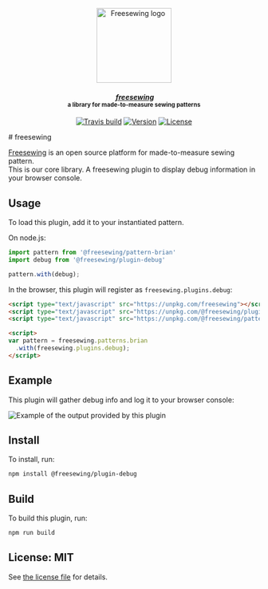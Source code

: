 <p align="center">
  <a title="Go to freesewing.org" href="https://freesewing.org/"><img src="https://freesewing.org/img/logo/black.svg" align="center" width="150px" alt="Freesewing logo"/></a>
</p>
<h4 align="center"><em>&nbsp;<a title="Go to freesewing.org" href="https://freesewing.org/">freesewing</a></em>
<br><sup>a library for made-to-measure sewing patterns</sup>
</h4>
<p align="center">
  <a href="https://travis-ci.org/freesewing/freesewing"><img src="https://travis-ci.org/freesewing/freesewing.svg?branch=master" alt="Travis build"></a>
  <a href="https://www.npmjs.com/package/freesewing"><img src="https://badgen.net/npm/v/freesewing" alt="Version"></a>
  <a href="https://www.npmjs.com/package/freesewing"><img src="https://badgen.net/npm/license/freesewing" alt="License"></a>
</p>
# freesewing

[Freesewing](https://freesewing.org/) is an open source platform for made-to-measure sewing pattern.  
This is our core library.
A freesewing plugin to display debug information in your browser console.

## Usage

To load this plugin, add it to your instantiated pattern.

On node.js:

```js
import pattern from '@freesewing/pattern-brian'
import debug from '@freesewing/plugin-debug'

pattern.with(debug);
```

In the browser, this plugin will register as `freesewing.plugins.debug`:

```html
<script type="text/javascript" src="https://unpkg.com/freesewing"></script>
<script type="text/javascript" src="https://unpkg.com/@freesewing/plugin-debug"></script>
<script type="text/javascript" src="https://unpkg.com/@freesewing/pattern-brian"></script>

<script>
var pattern = freesewing.patterns.brian
  .with(freesewing.plugins.debug);
</script>
```

## Example

This plugin will gather debug info and log it to your browser console:

![Example of the output provided by this plugin](https://github.com/freesewing/plugin-debug/raw/master/img/example.png)


## Install

To install, run:

```sh
npm install @freesewing/plugin-debug
```

## Build

To build this plugin, run:

```sh
npm run build
```

## License: MIT

See [the license file](https://github.com/freesewing/plugin-theme/blob/master/LICENSE)
for details.
